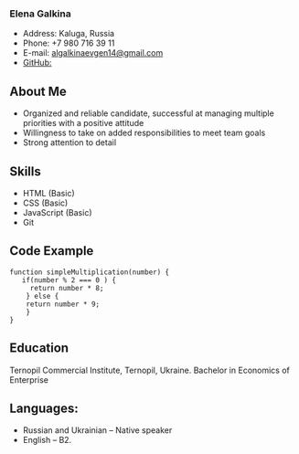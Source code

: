 ### Elena Galkina

- Address: Kaluga, Russia
- Phone: +7 980 716 39 11
- E-mail: [algalkinaevgen14@gmail.com](algalkinaevgen14@gmail.com)
- [GitHub:](https://alena299.github.io/rsschool-cv/cv)

## About Me

- Organized and reliable candidate, successful at managing multiple priorities with a positive attitude
- Willingness to take on added responsibilities to meet team goals
- Strong attention to detail

## Skills

- HTML (Basic)
- CSS (Basic)
- JavaScript (Basic)
- Git

## Code Example

```
function simpleMultiplication(number) {
   if(number % 2 === 0 ) {
     return number * 8;
    } else {
    return number * 9;
    }
}
```

## Education

Ternopil Commercial Institute, Ternopil, Ukraine. Bachelor in Economics of Enterprise

## Languages:

- Russian and Ukrainian – Native speaker
- English – B2.
